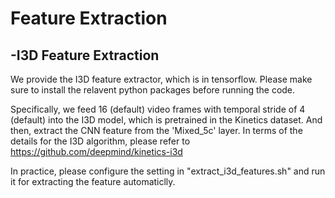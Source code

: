# Feature Extraction

## -I3D Feature Extraction
We provide the I3D feature extractor, which is in tensorflow. Please make sure to install the relavent python packages before running the code.

Specifically, we feed 16 (default) video frames with temporal stride of 4 (default) into the I3D model, which is pretrained in the Kinetics dataset. And then, extract the CNN feature from the 'Mixed_5c' layer. In terms of the details for the I3D algorithm, please refer to https://github.com/deepmind/kinetics-i3d

In practice, please configure the setting in "extract_i3d_features.sh" and run it for extracting the feature automaticlly. 

